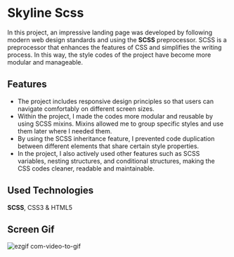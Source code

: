 ﻿# Skyline Scss

In this project, an impressive landing page was developed by following modern web design standards and using the **SCSS** preprocessor. SCSS is a preprocessor that enhances the features of CSS and simplifies the writing process. In this way, the style codes of the project have become more modular and manageable.

## Features

* The project includes responsive design principles so that users can navigate comfortably on different screen sizes.
* Within the project, I made the codes more modular and reusable by using SCSS mixins. Mixins allowed me to group specific styles and use them later where I needed them.
* By using the SCSS inheritance feature, I prevented code duplication between different elements that share certain style properties.
* In the project, I also actively used other features such as SCSS variables, nesting structures, and conditional structures, making the CSS codes cleaner, readable and maintainable.

## Used Technologies
**SCSS**, CSS3 & HTML5

## Screen Gif

![ezgif com-video-to-gif](https://github.com/serhatakhan/SkylineScss/assets/147662915/6bd022bc-8fd3-434f-844a-3bbd504c2868)

